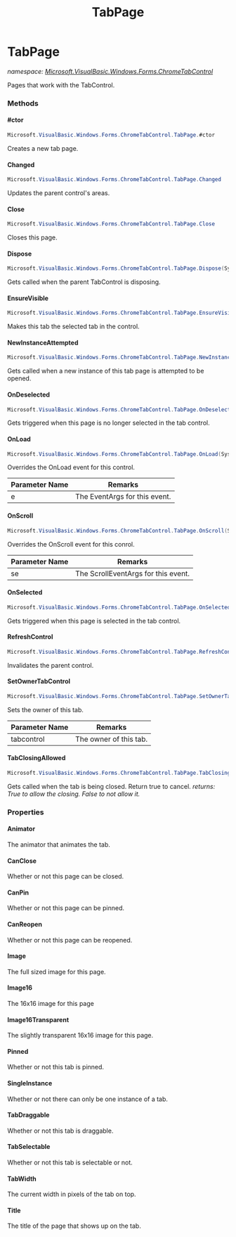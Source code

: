 ﻿---
title: TabPage
---

# TabPage
_namespace: [Microsoft.VisualBasic.Windows.Forms.ChromeTabControl](N-Microsoft.VisualBasic.Windows.Forms.ChromeTabControl.html)_

Pages that work with the TabControl.

### Methods

#### #ctor
```csharp
Microsoft.VisualBasic.Windows.Forms.ChromeTabControl.TabPage.#ctor
```
Creates a new tab page.

#### Changed
```csharp
Microsoft.VisualBasic.Windows.Forms.ChromeTabControl.TabPage.Changed
```
Updates the parent control's areas.

#### Close
```csharp
Microsoft.VisualBasic.Windows.Forms.ChromeTabControl.TabPage.Close
```
Closes this page.

#### Dispose
```csharp
Microsoft.VisualBasic.Windows.Forms.ChromeTabControl.TabPage.Dispose(System.Boolean)
```
Gets called when the parent TabControl is disposing.

#### EnsureVisible
```csharp
Microsoft.VisualBasic.Windows.Forms.ChromeTabControl.TabPage.EnsureVisible
```
Makes this tab the selected tab in the control.

#### NewInstanceAttempted
```csharp
Microsoft.VisualBasic.Windows.Forms.ChromeTabControl.TabPage.NewInstanceAttempted(Microsoft.VisualBasic.Windows.Forms.ChromeTabControl.TabPage)
```
Gets called when a new instance of this tab page is attempted to be opened.

#### OnDeselected
```csharp
Microsoft.VisualBasic.Windows.Forms.ChromeTabControl.TabPage.OnDeselected
```
Gets triggered when this page is no longer selected in the tab control.

#### OnLoad
```csharp
Microsoft.VisualBasic.Windows.Forms.ChromeTabControl.TabPage.OnLoad(System.EventArgs)
```
Overrides the OnLoad event for this control.

|Parameter Name|Remarks|
|--------------|-------|
|e|The EventArgs for this event.|


#### OnScroll
```csharp
Microsoft.VisualBasic.Windows.Forms.ChromeTabControl.TabPage.OnScroll(System.Windows.Forms.ScrollEventArgs)
```
Overrides the OnScroll event for this conrol.

|Parameter Name|Remarks|
|--------------|-------|
|se|The ScrollEventArgs for this event.|


#### OnSelected
```csharp
Microsoft.VisualBasic.Windows.Forms.ChromeTabControl.TabPage.OnSelected
```
Gets triggered when this page is selected in the tab control.

#### RefreshControl
```csharp
Microsoft.VisualBasic.Windows.Forms.ChromeTabControl.TabPage.RefreshControl
```
Invalidates the parent control.

#### SetOwnerTabControl
```csharp
Microsoft.VisualBasic.Windows.Forms.ChromeTabControl.TabPage.SetOwnerTabControl(Microsoft.VisualBasic.Windows.Forms.ChromeTabControl.ChromeTabControl)
```
Sets the owner of this tab.

|Parameter Name|Remarks|
|--------------|-------|
|tabcontrol|The owner of this tab.|


#### TabClosingAllowed
```csharp
Microsoft.VisualBasic.Windows.Forms.ChromeTabControl.TabPage.TabClosingAllowed
```
Gets called when the tab is being closed. Return true to cancel.
_returns: True to allow the closing. False to not allow it._



### Properties

#### Animator
The animator that animates the tab.
#### CanClose
Whether or not this page can be closed.
#### CanPin
Whether or not this page can be pinned.
#### CanReopen
Whether or not this page can be reopened.
#### Image
The full sized image for this page.
#### Image16
The 16x16 image for this page
#### Image16Transparent
The slightly transparent 16x16 image for this page.
#### Pinned
Whether or not this tab is pinned.
#### SingleInstance
Whether or not there can only be one instance of a tab.
#### TabDraggable
Whether or not this tab is draggable.
#### TabSelectable
Whether or not this tab is selectable or not.
#### TabWidth
The current width in pixels of the tab on top.
#### Title
The title of the page that shows up on the tab.

